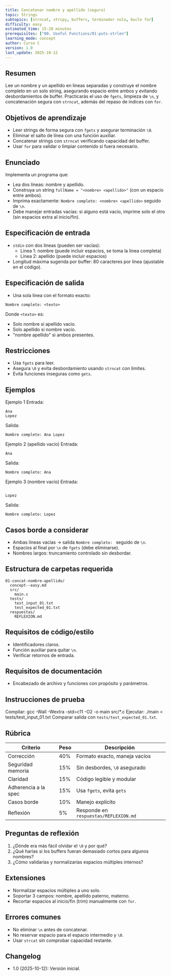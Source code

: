 ```yaml
---
title: Concatenar nombre y apellido (seguro)
topic: Strings
subtopics: [strncat, strcpy, buffers, terminador nulo, bucle for]
difficulty: easy
estimated_time: 15-20 minutos
prerequisites: ["00. Useful Functions/01-puts-strlen"]
learning_mode: concept
author: Curso C
version: 1.0
last_update: 2025-10-12
---
```


## Resumen
Lee un nombre y un apellido en líneas separadas y construye el nombre completo en un solo string, asegurando espacio entre ambos y evitando desbordamientos de buffer. Practicarás el uso de `fgets`, limpieza de `\n`, y concatenación segura con `strncat`, además del repaso de índices con `for`.

## Objetivos de aprendizaje
- Leer strings de forma segura con `fgets` y asegurar terminación `\0`.
- Eliminar el salto de línea con una función auxiliar.
- Concatenar strings con `strncat` verificando capacidad del buffer.
- Usar `for` para validar o limpiar contenido si fuera necesario.

## Enunciado
Implementa un programa que:
- Lea dos líneas: nombre y apellido.
- Construya un string `fullName = "<nombre> <apellido>"` (con un espacio entre ambos).
- Imprima exactamente: `Nombre completo: <nombre> <apellido>` seguido de `\n`.
- Debe manejar entradas vacías: si alguno está vacío, imprime solo el otro (sin espacios extra al inicio/fin).

## Especificación de entrada
- `stdin` con dos líneas (pueden ser vacías):
  - Línea 1: nombre (puede incluir espacios, se toma la línea completa)
  - Línea 2: apellido (puede incluir espacios)
- Longitud máxima sugerida por buffer: 80 caracteres por línea (ajustable en el código).

## Especificación de salida
- Una sola línea con el formato exacto:
```
Nombre completo: <texto>
```
Donde `<texto>` es:
- Solo nombre si apellido vacío.
- Solo apellido si nombre vacío.
- "nombre apellido" si ambos presentes.

## Restricciones
- Usa `fgets` para leer.
- Asegura `\0` y evita desbordamiento usando `strncat` con límites.
- Evita funciones inseguras como `gets`.

## Ejemplos
Ejemplo 1
Entrada:
```
Ana
Lopez
```
Salida:
```
Nombre completo: Ana Lopez
```

Ejemplo 2 (apellido vacío)
Entrada:
```
Ana

```
Salida:
```
Nombre completo: Ana
```

Ejemplo 3 (nombre vacío)
Entrada:
```

Lopez
```
Salida:
```
Nombre completo: Lopez
```

## Casos borde a considerar
- Ambas líneas vacías -> salida `Nombre completo: ` seguido de `\n`.
- Espacios al final por `\n` de `fgets` (debe eliminarse).
- Nombres largos: truncamiento controlado sin desbordar.

## Estructura de carpetas requerida
```
01-concat-nombre-apellido/
  concept--easy.md
  src/
    main.c
  tests/
    test_input_01.txt
    test_expected_01.txt
  respuestas/
    REFLEXION.md
```

## Requisitos de código/estilo
- Identificadores claros.
- Función auxiliar para quitar `\n`.
- Verificar retornos de entrada.

## Requisitos de documentación
- Encabezado de archivo y funciones con propósito y parámetros.

## Instrucciones de prueba
Compilar:
  gcc -Wall -Wextra -std=c11 -O2 -o main src/*.c
Ejecutar:
  ./main < tests/test_input_01.txt
Comparar salida con `tests/test_expected_01.txt`.

## Rúbrica
| Criterio | Peso | Descripción |
|---|---|---|
| Corrección | 40% | Formato exacto, maneja vacíos |
| Seguridad memoria | 15% | Sin desbordes, `\0` asegurado |
| Claridad | 15% | Código legible y modular |
| Adherencia a la spec | 15% | Usa `fgets`, evita `gets` |
| Casos borde | 10% | Manejo explícito |
| Reflexión | 5% | Responde en `respuestas/REFLEXION.md` |

## Preguntas de reflexión
1. ¿Dónde era más fácil olvidar el `\0` y por qué?
2. ¿Qué harías si los buffers fueran demasiado cortos para algunos nombres?
3. ¿Cómo validarías y normalizarías espacios múltiples internos?

## Extensiones
- Normalizar espacios múltiples a uno solo.
- Soportar 3 campos: nombre, apellido paterno, materno.
- Recortar espacios al inicio/fin (trim) manualmente con `for`.

## Errores comunes
- No eliminar `\n` antes de concatenar.
- No reservar espacio para el espacio intermedio y `\0`.
- Usar `strcat` sin comprobar capacidad restante.

## Changelog
- 1.0 (2025-10-12): Versión inicial.
